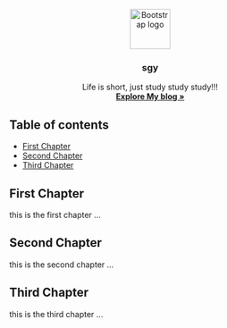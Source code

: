 <p align="center">
  <a href="https://guangyao-999.github.io/">
    <img src="https://getbootstrap.com/docs/4.1/assets/brand/bootstrap-solid.svg" alt="Bootstrap logo" width=72 height=72>
  </a>
  <h3 align="center">sgy</h3>
  <p align="center">
    Life is short, just study study study!!!
    <br>
    <a href="https://guangyao-999.github.io/"><strong>Explore My blog »</strong></a>
    <br>

## Table of contents
- [First Chapter](#first-chapter)
- [Second Chapter](#second-chapter)
- [Third Chapter](#third-chapter)

## First Chapter
this is the first chapter
...
## Second Chapter
this is the second chapter
...

## Third Chapter
this is the third chapter
...
